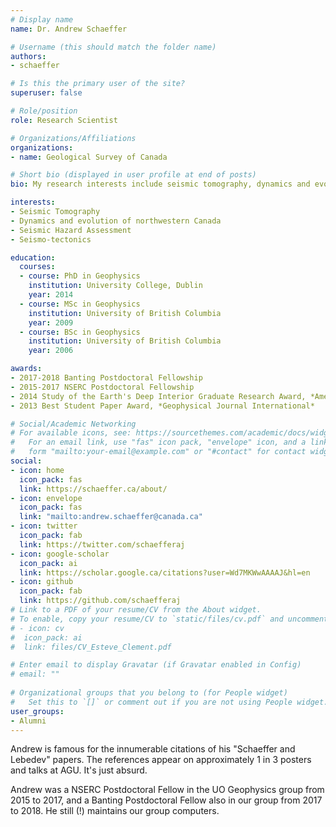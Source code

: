 ```yaml
---
# Display name
name: Dr. Andrew Schaeffer

# Username (this should match the folder name)
authors:
- schaeffer

# Is this the primary user of the site?
superuser: false

# Role/position
role: Research Scientist

# Organizations/Affiliations
organizations:
- name: Geological Survey of Canada 

# Short bio (displayed in user profile at end of posts)
bio: My research interests include seismic tomography, dynamics and evolution of northwestern Canada, seismic hazard assessment, and seismo-tectonics

interests:
- Seismic Tomography
- Dynamics and evolution of northwestern Canada
- Seismic Hazard Assessment
- Seismo-tectonics

education:
  courses:
  - course: PhD in Geophysics
    institution: University College, Dublin
    year: 2014
  - course: MSc in Geophysics
    institution: University of British Columbia
    year: 2009
  - course: BSc in Geophysics
    institution: University of British Columbia
    year: 2006

awards:
- 2017-2018 Banting Postdoctoral Fellowship
- 2015-2017 NSERC Postdoctoral Fellowship
- 2014 Study of the Earth's Deep Interior Graduate Research Award, *American Geophysical Union*
- 2013 Best Student Paper Award, *Geophysical Journal International*

# Social/Academic Networking
# For available icons, see: https://sourcethemes.com/academic/docs/widgets/#icons
#   For an email link, use "fas" icon pack, "envelope" icon, and a link in the
#   form "mailto:your-email@example.com" or "#contact" for contact widget.
social:
- icon: home
  icon_pack: fas
  link: https://schaeffer.ca/about/
- icon: envelope
  icon_pack: fas
  link: "mailto:andrew.schaeffer@canada.ca"
- icon: twitter
  icon_pack: fab
  link: https://twitter.com/schaefferaj
- icon: google-scholar
  icon_pack: ai
  link: https://scholar.google.ca/citations?user=Wd7MKWwAAAAJ&hl=en
- icon: github
  icon_pack: fab
  link: https://github.com/schaefferaj
# Link to a PDF of your resume/CV from the About widget.
# To enable, copy your resume/CV to `static/files/cv.pdf` and uncomment the lines below.  
# - icon: cv
#  icon_pack: ai
#  link: files/CV_Esteve_Clement.pdf

# Enter email to display Gravatar (if Gravatar enabled in Config)
# email: ""
  
# Organizational groups that you belong to (for People widget)
#   Set this to `[]` or comment out if you are not using People widget.  
user_groups:
- Alumni
---
```


Andrew is famous for the innumerable citations of his "Schaeffer and Lebedev" papers. The references appear on approximately 1 in 3 posters and talks at AGU. It's just absurd.

Andrew was a NSERC Postdoctoral Fellow in the UO Geophysics group from 2015 to 2017, and a Banting Postdoctoral Fellow also in our group from 2017 to 2018. He still (!) maintains our group computers.
